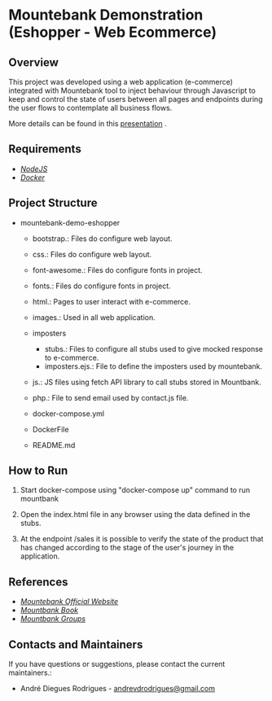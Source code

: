 # Mountebank Demonstration (Eshopper - Web Ecommerce)

## Overview

This project was developed using a web application (e-commerce) integrated with Mountebank tool to inject behaviour through Javascript to keep and control the state of users between all pages and endpoints during the user flows to contemplate all business flows.

More details can be found in this [presentation](https://pt.slideshare.net/AndrVinciusDieguesRo/using-mountebank-to-inject-behavior-into-test-stubs) .


## Requirements

- [*NodeJS*](https://nodejs.org/en/)
- [*Docker*](https://docs.docker.com/)

## Project Structure

- mountebank-demo-eshopper
    - bootstrap.: Files do configure web layout.
    - css.: Files do configure web layout.
    - font-awesome.: Files do configure fonts in project.
    - fonts.: Files do configure fonts in project.
    - html.: Pages to user interact with e-commerce.
    - images.: Used in all web application.
    - imposters
        - stubs.: Files to configure all stubs used to give mocked response to e-commerce.
        - imposters.ejs.: File to define the imposters used by mountebank.
    
    - js.: JS files using fetch API library to call stubs stored in Mountbank.
    - php.: File to send email used by contact.js file.
    - docker-compose.yml
    - DockerFile
    - README.md               

## How to Run

1. Start docker-compose using "docker-compose up" command to run mountbank

2. Open the index.html file in any browser using the data defined in the stubs.

3. At the endpoint /sales it is possible to verify the state of the product that has changed according to the stage of the user's journey in the application.

## References

- [*Mountebank Official Website*](http://www.mbtest.org/docs/gettingStarted)
- [*Mountbank Book*](https://www.manning.com/books/testing-microservices-with-mountebank?utm_source=mb&utm_medium=affiliate&utm_campaign=book_byars_testing_12_20_18&a_aid=mb&a_bid=ee3288f4)
- [*Mountbank Groups*](https://groups.google.com/g/mountebank-discuss?pli=1)

## Contacts and Maintainers

If you have questions or suggestions, please contact the current maintainers.:

-   André Diegues Rodrigues - andrevdrodrigues@gmail.com

